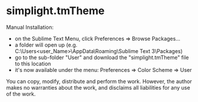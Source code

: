 # simplight.tmTheme

Manual Installation:
 - on the Sublime Text Menu, click Preferences => Browse Packages... 
 - a folder will open up (e.g. C:\Users\<user_Name>\AppData\Roaming\Sublime Text 3\Packages)
 - go to the sub-folder "User" and download the "simplight.tmTheme" file to this location
 - it's now available under the menu: Preferences => Color Scheme => User

You can copy, modify, distribute and perform the work. However, the author makes no warranties about the work, and disclaims all liabilities for any use of the work.
